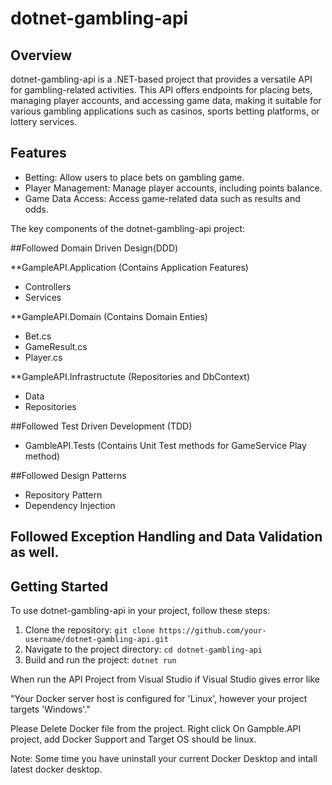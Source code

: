 # dotnet-gambling-api

## Overview
dotnet-gambling-api is a .NET-based project that provides a versatile API for gambling-related activities. This API offers endpoints for placing bets, managing player accounts, and accessing game data, making it suitable for various gambling applications such as casinos, sports betting platforms, or lottery services.

## Features
- Betting: Allow users to place bets on gambling game.
- Player Management: Manage player accounts, including points balance.
- Game Data Access: Access game-related data such as results and odds.


The key components of the dotnet-gambling-api project:

##Followed Domain Driven Design(DDD)

**GampleAPI.Application (Contains Application Features)
   - Controllers
   - Services

**GampleAPI.Domain (Contains Domain Enties)
   - Bet.cs
   - GameResult.cs
   - Player.cs

**GampleAPI.Infrastructute (Repositories and DbContext)

   - Data
   - Repositories

##Followed Test Driven Development (TDD)
   - GambleAPI.Tests (Contains Unit Test methods for GameService Play method)

##Followed Design Patterns
  - Repository Pattern
  - Dependency Injection

## Followed Exception Handling and Data Validation as well.



## Getting Started
To use dotnet-gambling-api in your project, follow these steps:

1. Clone the repository: `git clone https://github.com/your-username/dotnet-gambling-api.git`
2. Navigate to the project directory: `cd dotnet-gambling-api`
3. Build and run the project: `dotnet run`

When run the API Project from Visual Studio if Visual Studio gives error like 

"Your Docker server host is configured for 'Linux', however your project targets 'Windows'."

Please Delete Docker file from the project. Right click On Gampble.API project, add Docker Support and Target OS should be linux.

Note: Some time you have uninstall your current Docker Desktop and intall latest docker desktop.
